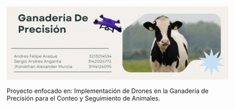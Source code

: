   ![./Ganaderia.gif](./Ganaderia.gif)

Proyecto enfocado en: Implementación de Drones en la Ganadería de Precisión para el Conteo y Seguimiento de Animales.
